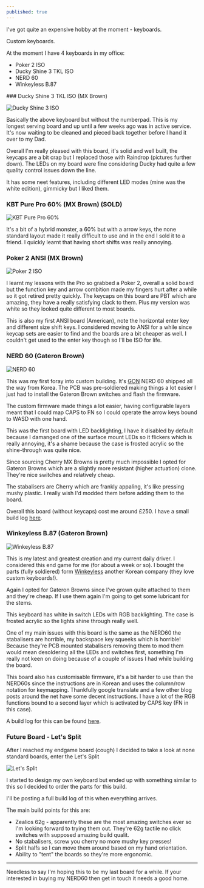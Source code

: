 ```yaml
---
published: true
---
```

I've got quite an expensive hobby at the moment - keyboards.

Custom keyboards.

At the moment I have 4 keyboards in my office:

* Poker 2 ISO
* Ducky Shine 3 TKL ISO
* NERD 60
* Winkeyless B.87

### Ducky Shine 3 TKL ISO (MX Brown)

![Ducky Shine 3 ISO](http://i.imgur.com/QGkCUtV.png)

Basically the above keyboard but without the numberpad. This is my longest serving board and up until a few weeks ago was in active service. It's now waiting to be cleaned and pieced back together before I hand it over to my Dad.

Overall I'm really pleased with this board, it's solid and well built, the keycaps are a bit crap but I replaced those with Raindrop (pictures further down). The LEDs on my board were fine considering Ducky had quite a few quality control issues down the line.

It has some neet features, including different LED modes (mine was the white edition), gimmicky but I liked them.

### KBT Pure Pro 60% (MX Brown) (SOLD)

![KBT Pure Pro 60%](https://i.imgur.com/7bkWg7D.jpg)

It's a bit of a hybrid monster, a 60% but with a arrow keys, the none standard layout made it really difficult to use and in the end I sold it to a friend. I quickly learnt that having short shifts was really annoying.

### Poker 2 ANSI (MX Brown)

![Poker 2 ISO](https://i.imgur.com/oaryVv5.jpg)

I learnt my lessons with the Pro so grabbed a Poker 2, overall a solid board but the function key and arrow combition made my fingers hurt after a while so it got retired pretty quickly. The keycaps on this board are PBT which are amazing, they have a really satisfying clack to them. Plus my version was white so they looked quite different to most boards.

This is also my first ANSI board (American), note the horizontal enter key and different size shift keys. I considered moving to ANSI for a while since keycap sets are easier to find and the boards are a bit cheaper as well. I couldn't get used to the enter key though so I'll be ISO for life.

### NERD 60 (Gateron Brown)

![NERD 60](https://i.imgur.com/lEH9IIF.jpg)

This was my first foray into custom building. It's [GON](http://http://www.gonskeyboardworks.com/) NERD 60 shipped all the way from Korea. The PCB was pre-soldiered making things a lot easier I just had to install the Gateron Brown switches and flash the firmware.

The custom firmware made things a lot easier, having configurable layers meant that I could map CAPS to FN so I could operate the arrow keys bound to WASD with one hand.

This was the first board with LED backlighting, I have it disabled by default because I damanged one of the surface mount LEDs so it flickers which is really annoying, it's a shame because the case is frosted acrylic so the shine-through was quite nice.

Since sourcing Cherry MX Browns is pretty much impossible I opted for Gateron Browns which are a slightly more resistant (higher actuation) clone. They're nice switches and relatively cheap.

The stabalisers are Cherry which are frankly appaling, it's like pressing mushy plastic. I really wish I'd modded them before adding them to the board.

Overall this board (without keycaps) cost me around £250. I have a small build log [here](http://imgur.com/a/MpVvI).

### Winkeyless B.87 (Gateron Brown)

![Winkeyless B.87](https://i.imgur.com/GpfPZqK.jpg)

This is my latest and greatest creation and my current daily driver. I considered this end game for me (for about a week or so). I bought the parts (fully soldiered) form [Winkeyless](http://winkeyless.kr/) another Korean company (they love custom keyboards!).

Again I opted for Gateron Browns since I've grown quite attached to them and they're cheap. If I use them again I'm going to get some lubricant for the stems.

This keyboard has white in switch LEDs with RGB backlighting. The case is frosted acrylic so the lights shine through really well.

One of my main issues with this board is the same as the NERD60 the stabalisers are horrible, my backspace key squeeks which is horrible! Because they're PCB mounted stabalisers removing them to mod them would mean desoldering all the LEDs and switches first, something I'm really not keen on doing because of a couple of issues I had while building the board.

This board also has customisable firmware, it's a bit harder to use than the NERD60s since the instructions are in Korean and uses the column/row notation for keymapping. Thankfully google translate and a few other blog posts around the net have some decent instructions. I have a lot of the RGB functions bound to a second layer which is activated by CAPS key (FN in this case).

A build log for this can be found [here](http://imgur.com/a/8Iw4j).

### Future Board - Let's Split

After I reached my endgame board (cough) I decided to take a look at none standard boards, enter the Let's Split

![Let's Split](https://camo.githubusercontent.com/520594ec4d3678bdb9002f1ac4edf827cb6896c8/687474703a2f2f692e696d6775722e636f6d2f714658687575312e6a7067)

I started to design my own keyboard but ended up with something similar to this so I decided to order the parts for this build.

I'll be posting a full build log of this when everything arrives.

The main build points for this are:

* Zealios 62g - apparently these are the most amazing switches ever so I'm looking forward to trying them out. They're 62g tactile no click switches with supposed amazing build qualit.
* No stabalisers, screw you cherry no more mushy key presses!
* Split halfs so I can move them around based on my hand orientation.
* Ability to "tent" the boards so they're more ergonomic.

---

Needless to say I'm hoping this to be my last board for a while. If your interested in buying my NERD60 then get in touch it needs a good home.
